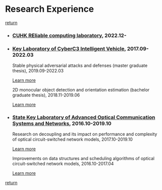 # Research Experience

[return](../index.md)

- ### [CUHK REliable computing laboratory](https://cure-lab.github.io/), 2022.12-

- ### [Key Laboratory of CyberC3 Intelligent Vehicle](http://cyberc3.sjtu.edu.cn/), 2017.09-2022.03

    Stable physical adversarial attacks and defenses (master graduate thesis), 2019.09-2022.03

    [Learn more]()

    2D monocular object detection and orientation estimation (bachelor graduate thesis), 2018.11-2019.06

    [Learn more](cyberc3/ffnet/ffnet.md)

- ### [State Key Laboratory of Advanced Optical Communication Systems and Networks](http://loct.sjtu.edu.cn/CN/Default.aspx), 2016.10-2019.10

    Research on decoupling and its impact on performance and complexity
    of optical circuit-switched network models, 2017.10-2019.10

    [Learn more](front/decoupling/decoupling.md)

    Improvements on data structures and scheduling algorithms
    of optical circuit-switched network models, 2016.10-2017.04

    [Learn more](front/scaling_up/scaling_up.md)

[return](../index.md)
